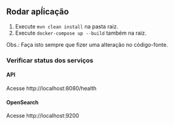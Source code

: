 ## Rodar apĺicação

1. Execute `mvn clean install` na pasta raiz.
2. Execute `docker-compose up --build` também na raiz.

Obs.: Faça isto sempre que fizer uma alteração no código-fonte.

### Verificar status dos serviços

#### API
Acesse http://localhost:8080/health

#### OpenSearch
Acesse http://localhost:9200